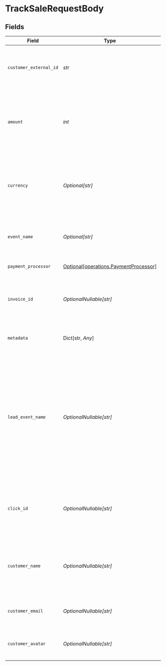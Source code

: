 # TrackSaleRequestBody


## Fields

| Field                                                                                                                                                                                                                                                                                                                                                                | Type                                                                                                                                                                                                                                                                                                                                                                 | Required                                                                                                                                                                                                                                                                                                                                                             | Description                                                                                                                                                                                                                                                                                                                                                          | Example                                                                                                                                                                                                                                                                                                                                                              |
| -------------------------------------------------------------------------------------------------------------------------------------------------------------------------------------------------------------------------------------------------------------------------------------------------------------------------------------------------------------------- | -------------------------------------------------------------------------------------------------------------------------------------------------------------------------------------------------------------------------------------------------------------------------------------------------------------------------------------------------------------------- | -------------------------------------------------------------------------------------------------------------------------------------------------------------------------------------------------------------------------------------------------------------------------------------------------------------------------------------------------------------------- | -------------------------------------------------------------------------------------------------------------------------------------------------------------------------------------------------------------------------------------------------------------------------------------------------------------------------------------------------------------------- | -------------------------------------------------------------------------------------------------------------------------------------------------------------------------------------------------------------------------------------------------------------------------------------------------------------------------------------------------------------------- |
| `customer_external_id`                                                                                                                                                                                                                                                                                                                                               | *str*                                                                                                                                                                                                                                                                                                                                                                | :heavy_check_mark:                                                                                                                                                                                                                                                                                                                                                   | The unique ID of the customer in your system. Will be used to identify and attribute all future events to this customer.                                                                                                                                                                                                                                             |                                                                                                                                                                                                                                                                                                                                                                      |
| `amount`                                                                                                                                                                                                                                                                                                                                                             | *int*                                                                                                                                                                                                                                                                                                                                                                | :heavy_check_mark:                                                                                                                                                                                                                                                                                                                                                   | The amount of the sale in cents (for all two-decimal currencies). If the sale is in a zero-decimal currency, pass the full integer value (e.g. `1437` JPY). Learn more: https://d.to/currency                                                                                                                                                                        |                                                                                                                                                                                                                                                                                                                                                                      |
| `currency`                                                                                                                                                                                                                                                                                                                                                           | *Optional[str]*                                                                                                                                                                                                                                                                                                                                                      | :heavy_minus_sign:                                                                                                                                                                                                                                                                                                                                                   | The currency of the sale. Accepts ISO 4217 currency codes. Sales will be automatically converted and stored as USD at the latest exchange rates. Learn more: https://d.to/currency                                                                                                                                                                                   |                                                                                                                                                                                                                                                                                                                                                                      |
| `event_name`                                                                                                                                                                                                                                                                                                                                                         | *Optional[str]*                                                                                                                                                                                                                                                                                                                                                      | :heavy_minus_sign:                                                                                                                                                                                                                                                                                                                                                   | The name of the sale event. Recommended format: `Invoice paid` or `Subscription created`.                                                                                                                                                                                                                                                                            | Invoice paid                                                                                                                                                                                                                                                                                                                                                         |
| `payment_processor`                                                                                                                                                                                                                                                                                                                                                  | [Optional[operations.PaymentProcessor]](../../models/operations/paymentprocessor.md)                                                                                                                                                                                                                                                                                 | :heavy_minus_sign:                                                                                                                                                                                                                                                                                                                                                   | The payment processor via which the sale was made.                                                                                                                                                                                                                                                                                                                   |                                                                                                                                                                                                                                                                                                                                                                      |
| `invoice_id`                                                                                                                                                                                                                                                                                                                                                         | *OptionalNullable[str]*                                                                                                                                                                                                                                                                                                                                              | :heavy_minus_sign:                                                                                                                                                                                                                                                                                                                                                   | The invoice ID of the sale. Can be used as a idempotency key – only one sale event can be recorded for a given invoice ID.                                                                                                                                                                                                                                           |                                                                                                                                                                                                                                                                                                                                                                      |
| `metadata`                                                                                                                                                                                                                                                                                                                                                           | Dict[str, *Any*]                                                                                                                                                                                                                                                                                                                                                     | :heavy_minus_sign:                                                                                                                                                                                                                                                                                                                                                   | Additional metadata to be stored with the sale event. Max 10,000 characters when stringified.                                                                                                                                                                                                                                                                        |                                                                                                                                                                                                                                                                                                                                                                      |
| `lead_event_name`                                                                                                                                                                                                                                                                                                                                                    | *OptionalNullable[str]*                                                                                                                                                                                                                                                                                                                                              | :heavy_minus_sign:                                                                                                                                                                                                                                                                                                                                                   | The name of the lead event that occurred before the sale (case-sensitive). This is used to associate the sale event with a particular lead event (instead of the latest lead event for a link-customer combination, which is the default behavior). For sale tracking without a pre-existing lead event, this field can also be used to specify the lead event name. | Cloned template 1481267                                                                                                                                                                                                                                                                                                                                              |
| `click_id`                                                                                                                                                                                                                                                                                                                                                           | *OptionalNullable[str]*                                                                                                                                                                                                                                                                                                                                              | :heavy_minus_sign:                                                                                                                                                                                                                                                                                                                                                   | [For sale tracking without a pre-existing lead event]: The unique ID of the click that the sale conversion event is attributed to. You can read this value from `dub_id` cookie.                                                                                                                                                                                     |                                                                                                                                                                                                                                                                                                                                                                      |
| `customer_name`                                                                                                                                                                                                                                                                                                                                                      | *OptionalNullable[str]*                                                                                                                                                                                                                                                                                                                                              | :heavy_minus_sign:                                                                                                                                                                                                                                                                                                                                                   | [For sale tracking without a pre-existing lead event]: The name of the customer. If not passed, a random name will be generated (e.g. “Big Red Caribou”).                                                                                                                                                                                                            |                                                                                                                                                                                                                                                                                                                                                                      |
| `customer_email`                                                                                                                                                                                                                                                                                                                                                     | *OptionalNullable[str]*                                                                                                                                                                                                                                                                                                                                              | :heavy_minus_sign:                                                                                                                                                                                                                                                                                                                                                   | [For sale tracking without a pre-existing lead event]: The email address of the customer.                                                                                                                                                                                                                                                                            |                                                                                                                                                                                                                                                                                                                                                                      |
| `customer_avatar`                                                                                                                                                                                                                                                                                                                                                    | *OptionalNullable[str]*                                                                                                                                                                                                                                                                                                                                              | :heavy_minus_sign:                                                                                                                                                                                                                                                                                                                                                   | [For sale tracking without a pre-existing lead event]: The avatar URL of the customer.                                                                                                                                                                                                                                                                               |                                                                                                                                                                                                                                                                                                                                                                      |